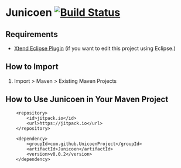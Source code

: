 Junicoen [![Build Status](https://secure.travis-ci.org/UnicoenProject/Junicoen.png?branch=master)](http://travis-ci.org/UnicoenProject/Junicoen)
========

## Requirements
- [Xtend Eclipse Plugin](http://www.eclipse.org/xtend/download.html) (if you want to edit this project using Eclipse.)

## How to Import
1. Import > Maven > Existing Maven Projects

## How to Use Junicoen in Your Maven Project

```
	<repository>
	    <id>jitpack.io</id>
	    <url>https://jitpack.io</url>
	</repository>
```

```
	<dependency>
	    <groupId>com.github.UnicoenProject</groupId>
	    <artifactId>Junicoen</artifactId>
	    <version>v0.0.2</version>
	</dependency>
```
